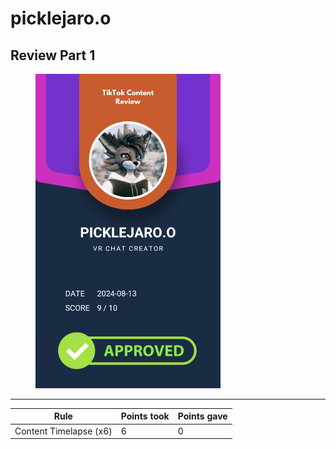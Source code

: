 # picklejaro.o

## Review Part 1

<figure><img src="../.gitbook/assets/TikTok Review Card - picklejaro.o.png" alt="" width="296"><figcaption></figcaption></figure>

***

| Rule                   | Points took | Points gave |
| ---------------------- | ----------- | ----------- |
| Content Timelapse (x6) | 6           | 0           |
